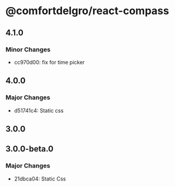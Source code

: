 # @comfortdelgro/react-compass

## 4.1.0

### Minor Changes

- cc970d00: fix for time picker

## 4.0.0

### Major Changes

- d51741c4: Static css

## 3.0.0

## 3.0.0-beta.0

### Major Changes

- 21dbca04: Static Css
